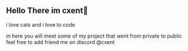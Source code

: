 ## Hello There im cxent👋
i love cats
and i love to code 

in here you will meet some of my project that went from private to public 
feel free to add friend me on discord @cxent
